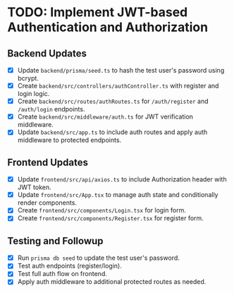 # TODO: Implement JWT-based Authentication and Authorization

## Backend Updates
- [x] Update `backend/prisma/seed.ts` to hash the test user's password using bcrypt.
- [x] Create `backend/src/controllers/authController.ts` with register and login logic.
- [x] Create `backend/src/routes/authRoutes.ts` for `/auth/register` and `/auth/login` endpoints.
- [x] Create `backend/src/middleware/auth.ts` for JWT verification middleware.
- [x] Update `backend/src/app.ts` to include auth routes and apply auth middleware to protected endpoints.

## Frontend Updates
- [x] Update `frontend/src/api/axios.ts` to include Authorization header with JWT token.
- [x] Update `frontend/src/App.tsx` to manage auth state and conditionally render components.
- [x] Create `frontend/src/components/Login.tsx` for login form.
- [x] Create `frontend/src/components/Register.tsx` for register form.

## Testing and Followup
- [x] Run `prisma db seed` to update the test user's password.
- [x] Test auth endpoints (register/login).
- [x] Test full auth flow on frontend.
- [x] Apply auth middleware to additional protected routes as needed.
